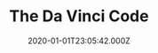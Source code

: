 ---
title: "The Da Vinci Code"
year: 2006
date: 2020-01-01T23:05:42.000Z
permalink: /almanac/movies/2020-01-01-the-da-vinci-code/index.html
rating: 3
---